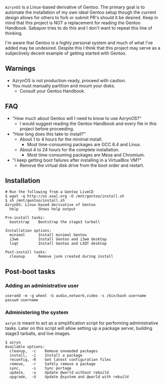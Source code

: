 `AzrynOS` is a Linux-based derivative of Gentoo. The primary goal is to 
automate the installation of my own ideal Gentoo setup though the 
current design allows for others to fork or submit PR's should it be
desired. Keep in mind that this project is NOT a replacement for reading
the Gentoo Handbook. Sabayon tries to do this and I don't want to repeat
this line of thinking.

I'm aware that Gentoo is a highly personal system and much of what I've
added may be undesired. Despite this I think that this project may serve
as a subjectively decent example of getting started with Gentoo.


## Warnings
- AzrynOS is not production-ready, proceed with caution.
- You must manually partition and mount your disks.
  - Consult your Gentoo Handbook.


## FAQ
- "How much about Gentoo will I need to know to use AzrynOS?"
  - I would suggest reading the Gentoo Handbook and every file in this
    project before proceeding.
- "How long does this take to install?"
  - About 1 to 4 hours for the minimal install.
    - Most time-consuming packages are GCC 6.4 and Linux.
  - About 4 to 24 hours for the complete installation.
    - Most time-consuming packages are Mesa and Chromium.
- "I keep getting boot failures after installing in a VirtualBox VM?"
  - Remove the virtual disk drive from the boot order and restart.


## Installation
```
# Run the following from a Gentoo LiveCD
$ wget -q http://os.aswl.org -O /mnt/gentoo/install.sh
$ sh /mnt/gentoo/install.sh
AzrynOS: Linux-based derivative of Gentoo
  help         Shows help output

Pre-install tasks:
  bootstrap    Bootstrap the stage3 tarball

Installation options:
  minimal      Install minimal Gentoo
  i3wm         Install Gentoo and i3wm desktop
  lxqt         Install Gentoo and LXQT desktop

Post-install tasks:
  cleanup      Remove junk created during install
```


## Post-boot tasks
### Adding an administrative user
```
useradd -m -g wheel -G audio,network,video -s /bin/bash username
passwd username
```

### Administering the system
`azryn` is meant to act as a simplification script for performing
administrative tasks. Later on this script will allow setting up a
package server, building stage3 tarballs, and live images.
```
$ azryn
Available options:
  cleanup,  -c    Remove unneeded packages
  install,  -i    Install a package
  reconfig, -R    Get latest configuration files
  remove,   -r    Safely remove a package
  sync,     -s    Sync portage
  update,   -u    Update @world without rebuild
  upgrade,  -U    Update @system and @world with rebuild
```

